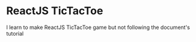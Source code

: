 # ReactJS TicTacToe
 I learn to make ReactJS TicTacToe game but not following the document's tutorial
